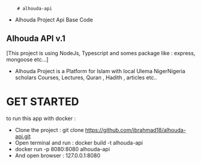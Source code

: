         # alhouda-api
 - Alhouda Project Api Base Code 

## Alhouda API v.1 
  [This project is using NodeJs, Typescript and somes package like : express, mongoose etc...]

- Alhouda Project is a Platform for Islam with local Ulema NigerNigeria scholars Courses, Lectures, Quran , Hadith , articles etc..

# GET STARTED 
to run this app with docker : 
* Clone the project  : git clone https://github.com/ibrahmad18/alhouda-api.git
* Open terminal and run : docker build -t alhouda-api
* docker run -p 8080:8080 alhouda-api
* And open browser : 127.0.0.1:8080